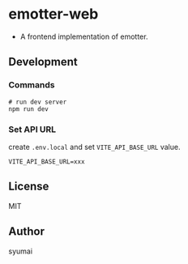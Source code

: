 # emotter-web

- A frontend implementation of emotter.

## Development

### Commands

```console
# run dev server
npm run dev
```

### Set API URL

create `.env.local` and set `VITE_API_BASE_URL` value.

```
VITE_API_BASE_URL=xxx
```

## License

MIT

## Author

syumai
